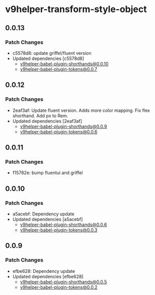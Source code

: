 # v9helper-transform-style-object

## 0.0.13

### Patch Changes

- c5578d8: update griffel/fluent version
- Updated dependencies [c5578d8]
  - v9helper-babel-plugin-shorthands@0.0.10
  - v9helper-babel-plugin-tokens@0.0.7

## 0.0.12

### Patch Changes

- 2eaf3af: Update fluent version. Adds more color mapping. Fix flex shorthand. Add px to Rem.
- Updated dependencies [2eaf3af]
  - v9helper-babel-plugin-shorthands@0.0.9
  - v9helper-babel-plugin-tokens@0.0.6

## 0.0.11

### Patch Changes

- f15782e: bump fluentui and griffel

## 0.0.10

### Patch Changes

- a5acebf: Dependency update
- Updated dependencies [a5acebf]
  - v9helper-babel-plugin-shorthands@0.0.6
  - v9helper-babel-plugin-tokens@0.0.3

## 0.0.9

### Patch Changes

- efbe628: Dependency update
- Updated dependencies [efbe628]
  - v9helper-babel-plugin-shorthands@0.0.5
  - v9helper-babel-plugin-tokens@0.0.2
